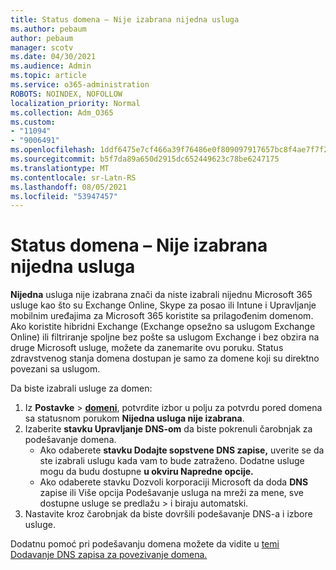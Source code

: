 ```yaml
---
title: Status domena – Nije izabrana nijedna usluga
ms.author: pebaum
author: pebaum
manager: scotv
ms.date: 04/30/2021
ms.audience: Admin
ms.topic: article
ms.service: o365-administration
ROBOTS: NOINDEX, NOFOLLOW
localization_priority: Normal
ms.collection: Adm_O365
ms.custom:
- "11094"
- "9006491"
ms.openlocfilehash: 1ddf6475e7cf466a39f76486e0f809097917657bc8f4ae7f7f2b516657308f39
ms.sourcegitcommit: b5f7da89a650d2915dc652449623c78be6247175
ms.translationtype: MT
ms.contentlocale: sr-Latn-RS
ms.lasthandoff: 08/05/2021
ms.locfileid: "53947457"
---
```

# <a name="domain-status---no-services-selected"></a>Status domena – Nije izabrana nijedna usluga

**Nijedna** usluga nije izabrana znači da niste izabrali nijednu Microsoft 365 usluge kao što su Exchange Online, Skype za posao ili Intune i Upravljanje mobilnim uređajima za Microsoft 365 koristite sa prilagođenim domenom. Ako koristite hibridni Exchange (Exchange opsežno sa uslugom Exchange Online) ili filtriranje spoljne bez pošte sa uslugom Exchange i bez obzira na druge Microsoft usluge, možete da zanemarite ovu poruku. Status zdravstvenog stanja domena dostupan je samo za domene koji su direktno povezani sa uslugom.

Da biste izabrali usluge za domen:

1. Iz **Postavke**  >  [**domeni**](https://admin.microsoft.com/Adminportal/Home), potvrdite izbor u polju za potvrdu pored domena sa statusnom porukom **Nijedna usluga nije izabrana**.
1. Izaberite **stavku Upravljanje DNS-om** da biste pokrenuli čarobnjak za podešavanje domena.
    - Ako odaberete **stavku Dodajte sopstvene DNS zapise,** uverite se da ste izabrali uslugu kada vam to bude zatraženo. Dodatne usluge mogu da budu dostupne **u okviru Napredne opcije.**
    - Ako odaberete stavku Dozvoli korporaciji Microsoft da doda **DNS** zapise ili Više opcija Podešavanje usluga na mreži za mene, sve dostupne usluge se predlažu  >   i biraju automatski.
1. Nastavite kroz čarobnjak da biste dovršili podešavanje DNS-a i izbore usluge.
 
Dodatnu pomoć pri podešavanju domena možete da vidite u [temi Dodavanje DNS zapisa za povezivanje domena.](/microsoft-365/admin/get-help-with-domains/create-dns-records-at-any-dns-hosting-provider)

